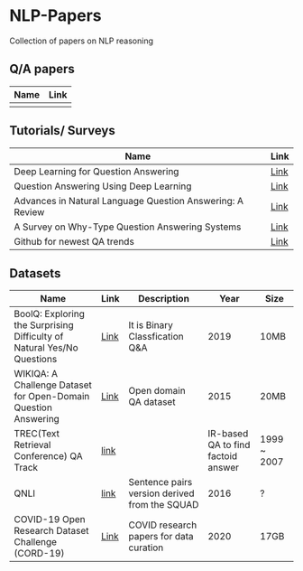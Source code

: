 # NLP-Papers

Collection of papers on NLP reasoning


## Q/A papers


| Name | Link |
| --- | --- | 
| | |




## Tutorials/ Surveys


| Name | Link |
| --- | --- | 
| Deep Learning for Question Answering|[Link](https://people.cs.umass.edu/~miyyer/data/deepqa.pdf) |
| Question Answering Using Deep Learning|[Link](https://arxiv.org/pdf/1911.04879.pdf) |
| Advances in Natural Language Question Answering: A Review|[Link](https://arxiv.org/pdf/1904.05276.pdf) |
| A Survey on Why-Type Question Answering Systems|[Link](https://cs224d.stanford.edu/reports/StrohMathur.pdf) |
| Github for newest QA trends|[Link](https://github.com/seriousran/awesome-qa)|





## Datasets


| Name | Link | Description | Year | Size |
| --- | --- | --- | --- | --- | 
| BoolQ: Exploring the Surprising Difficulty of Natural Yes/No Questions | [Link](https://www.kaggle.com/averkij/boolq-dataset) | It is Binary Classfication Q&A | 2019 | 10MB |
| WIKIQA: A Challenge Dataset for Open-Domain Question Answering | [Link](https://www.aclweb.org/anthology/D15-1237.pdf) | Open domain QA dataset | 2015 | 20MB |
| TREC(Text Retrieval Conference) QA Track|[link](https://trec.nist.gov/data/qamain.html)||IR-based QA to find factoid answer| 1999 ~ 2007 | 10MB? | 
| QNLI | [link](https://paperswithcode.com/sota/natural-language-inference-on-qnli) | Sentence pairs version derived from the SQUAD | 2016 | ? |
| COVID-19 Open Research Dataset Challenge (CORD-19)| [Link](https://www.kaggle.com/allen-institute-for-ai/CORD-19-research-challenge) | COVID research papers for data curation | 2020 | 17GB |
